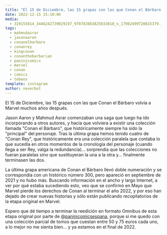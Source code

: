 ```yaml
---
title: "El 15 de Diciembre, las 15 grapas con las que Conan el Bárbaro volvía a Marvel muchos años después"
date: 2022-12-15 15:10:06
media: 
  - 319155814_3446242739029197_970783883825033018_n_17982499720815379.jpg
tags: 
  - mahmudasrar
  - jasonaaron
  - conanelbarbaro
  - conanrey
  - kingconan
  - conanthebarbarian
  - paninicomics
  - marvel
  - conan
  - comics
  - tebeos
template: instagram
author: neverbot
---
```


El 15 de Diciembre, las 15 grapas con las que Conan el Bárbaro volvía a Marvel muchos años después.

Jason Aaron y Mahmud Asrar comenzaban una saga que luego ha ido incorporando a otros autores, y hacía que volviera a existir una colección llamada "Conan el Bárbaro", que históricamente siempre ha sido la "principal" del personaje. Tras la última grapa hemos tenido cuatro de "Conan Rey", que históricamente era una colección paralela que contaba lo que sucedía en otros momentos de la cronología del personaje (cuando llega a ser Rey, valga la redundancia)... sorprendía que las colecciones no fueran paralelas sino que sustituyeran la una a la otra y... finalmente terminasen las dos.

La última grapa americana de Conan el Bárbaro llevó doble numeración y se correspondía con un histórico número 300, pero apareció en septiembre de 2021  y no hubo más. Buscando información en el ancho y largo Internet, a ver por qué estaba sucediendo esto, veo que se confirmó en Mayo que Marvel pierde los derechos de Conan al terminar el año 2022, y por eso han dejado de crear nuevas historias y sólo están publicando recopilatorios de la etapa original en Marvel.

Espero que dé tiempo a terminar la reedición en formato Omnibus de esta etapa original por parte de [@paninicomicsespana](https://instagram.com/paninicomicsespana), porque si me quedo con una colección parcial de tomos que cuestan entre 50 y 75 euros cada uno, a lo mejor no me sienta bien... y ya estamos en el final de 2022.
